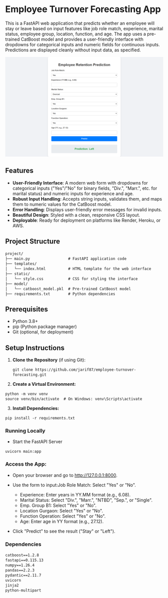 # Employee Turnover Forecasting App

This is a FastAPI web application that predicts whether an employee will stay or leave based on input features like job role match, experience, marital status, employee group, location, function, and age. The app uses a pre-trained CatBoost model and provides a user-friendly interface with dropdowns for categorical inputs and numeric fields for continuous inputs. Predictions are displayed cleanly without input data, as specified.


![](images/image.png)
## Features
- **User-Friendly Interface**: A modern web form with dropdowns for categorical inputs ("Yes"/"No" for binary fields, "Div.", "Marr.", etc. for marital status) and numeric inputs for experience and age.
- **Robust Input Handling**: Accepts string inputs, validates them, and maps them to numeric values for the CatBoost model.
- **Error Handling**: Displays user-friendly error messages for invalid inputs.
- **Beautiful Design**: Styled with a clean, responsive CSS layout.
- **Deployable**: Ready for deployment on platforms like Render, Heroku, or AWS.

## Project Structure
```
project/
├── main.py                 # FastAPI application code
├── templates/
│   └── index.html          # HTML template for the web interface
├── static/
│   └── style.css           # CSS for styling the interface
├── model/
│   └── catboost_model.pkl  # Pre-trained CatBoost model
├── requirements.txt        # Python dependencies

```


## Prerequisites
- Python 3.8+
- pip (Python package manager)
- Git (optional, for deployment)

## Setup Instructions

1. **Clone the Repository** (if using Git):
   ```
   git clone https://github.com/jarif87/employee-turnover-forecasting.git
   ```
2. **Create a Virtual Environment:**
```
python -m venv venv
source venv/bin/activate  # On Windows: venv\Scripts\activate
```
3. **Install Dependencies:**
```
pip install -r requirements.txt
```
### Running Locally

- Start the FastAPI Server

```
uvicorn main:app 

```
### Access the App:
- Open your browser and go to http://127.0.0.1:8000.
- Use the form to input:Job Role Match: Select "Yes" or "No".
    - Experience: Enter years in YY.MM format (e.g., 6.08).
    - Marital Status: Select "Div.", "Marr.", "NTBD", "Sep.", or "Single".
    - Emp. Group B1: Select "Yes" or "No".
    - Location Gurgaon: Select "Yes" or "No".
    - Function Operation: Select "Yes" or "No".
    - Age: Enter age in YY format (e.g., 27.12).

- Click "Predict" to see the result ("Stay" or "Left").

### Dependencies

```
catboost==1.2.8
fastapi==0.115.13
numpy==1.26.4
pandas==2.2.3
pydantic==2.11.7
uvicorn
jinja2
python-multipart
```

